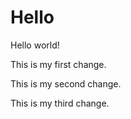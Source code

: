 # Hello

Hello world!

This is my first change.

This is my second change.

This is my third change.
